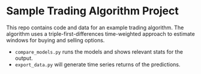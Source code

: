 # Sample Trading Algorithm Project

This repo contains code and data for an example trading algorithm. The algorithm uses a triple-first-differences time-weighted approach to estimate windows for buying and selling options. 

* `compare_models.py` runs the models and shows relevant stats for the output.
* `export_data.py` will generate time series returns of the predictions. 

